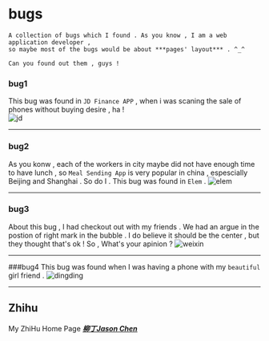 
# bugs
	A collection of bugs which I found . As you know , I am a web application developer , 
	so maybe most of the bugs would be about ***pages' layout*** . ^_^  

	Can you found out them , guys !

### bug1
This bug was found in `JD Finance APP` , when i was scaning the sale of phones without buying desire , ha !  
![jd](./jd.jpeg)

***

### bug2
As you konw , each of the workers in city maybe did not have enough time to have lunch , so `Meal Sending App` is very popular in china , espescially Beijing and Shanghai . So do I . This bug was found in `Elem` .
![elem](./elem.jpeg)

***

### bug3
About this bug , I had checkout out with my friends . We had an argue in the postion of right mark in the bubble . I do believe it should be the center , but they thought that's ok ! So , What's your apinion ?
![weixin](./weixin.jpeg)

***

###bug4
This bug was found when I was having a phone with my `beautiful` girl friend .
![dingding](./dingding.jpeg)

***

## Zhihu

My ZhiHu Home Page ***[柳丁Jason Chen](https://www.zhihu.com/people/liu-ding-jasonchen)*** 

